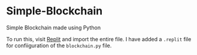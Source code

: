 # Simple-Blockchain
Simple Blockchain made using Python

To run this, visit [Replit](https://replit.com/) and import the entire file. I have added a `.replit` file for confiiguration of the `blockchain.py` file.

